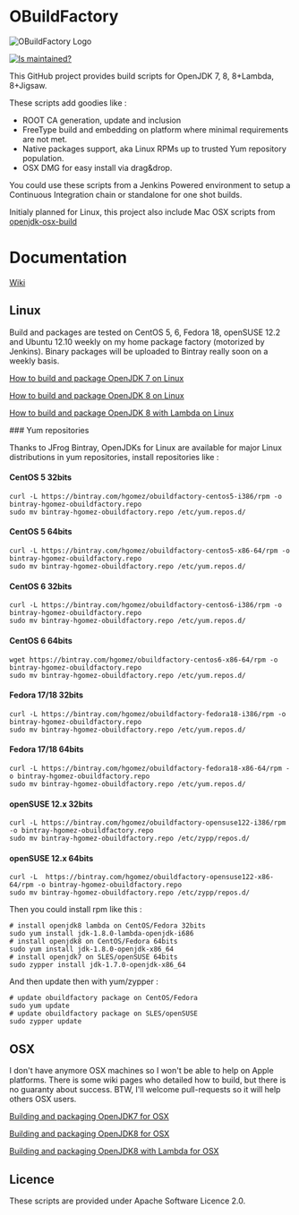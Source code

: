 # OBuildFactory

![OBuildFactory Logo](https://raw.github.com/hgomez/obuildfactory/master/OBuildFactory-Logo.png)

[![Is maintained?](http://stillmaintained.com/hgomez/obuildfactory.png)](http://stillmaintained.com/hgomez/obuildfactory)

This GitHub project  provides build scripts for OpenJDK 7, 8, 8+Lambda, 8+Jigsaw.

These scripts add goodies like :

* ROOT CA generation, update and inclusion
* FreeType build and embedding on platform where minimal requirements are not met.
* Native packages support, aka Linux RPMs up to trusted Yum repository population.
* OSX DMG for easy install via drag&drop.

 
You could use these scripts from a Jenkins Powered environment to setup a Continuous Integration chain or standalone for one shot builds.

Initialy planned for Linux, this project also include Mac OSX scripts from [openjdk-osx-build](http://code.google.com/p/openjdk-osx-build/) 

# Documentation

[Wiki](https://github.com/hgomez/obuildfactory/wiki)

## Linux

Build and packages are tested on CentOS 5, 6, Fedora 18, openSUSE 12.2 and Ubuntu 12.10 weekly on my home package factory (motorized by Jenkins). Binary packages will be uploaded to Bintray really soon on a weekly basis.

[How to build and package OpenJDK 7 on Linux](https://github.com/hgomez/obuildfactory/wiki/How-to-build-and-package-OpenJDK-7-on-Linux)

[How to build and package OpenJDK 8 on Linux](https://github.com/hgomez/obuildfactory/wiki/How-to-build-and-package-OpenJDK-8-on-Linux)

[How to build and package OpenJDK 8 with Lambda on Linux](https://github.com/hgomez/obuildfactory/wiki/How-to-build-and-package-OpenJDK-8-with-lambda-on-Linux)

### Yum repositories

Thanks to JFrog Bintray, OpenJDKs for Linux are available for major Linux distributions in yum repositories, install repositories like :

#### CentOS 5 32bits

    curl -L https://bintray.com/hgomez/obuildfactory-centos5-i386/rpm -o bintray-hgomez-obuildfactory.repo
    sudo mv bintray-hgomez-obuildfactory.repo /etc/yum.repos.d/

#### CentOS 5 64bits

    curl -L https://bintray.com/hgomez/obuildfactory-centos5-x86-64/rpm -o bintray-hgomez-obuildfactory.repo
    sudo mv bintray-hgomez-obuildfactory.repo /etc/yum.repos.d/

#### CentOS 6 32bits

    curl -L https://bintray.com/hgomez/obuildfactory-centos6-i386/rpm -o bintray-hgomez-obuildfactory.repo
    sudo mv bintray-hgomez-obuildfactory.repo /etc/yum.repos.d/

#### CentOS 6 64bits

    wget https://bintray.com/hgomez/obuildfactory-centos6-x86-64/rpm -o bintray-hgomez-obuildfactory.repo
    sudo mv bintray-hgomez-obuildfactory.repo /etc/yum.repos.d/

#### Fedora 17/18 32bits

    curl -L https://bintray.com/hgomez/obuildfactory-fedora18-i386/rpm -o bintray-hgomez-obuildfactory.repo
    sudo mv bintray-hgomez-obuildfactory.repo /etc/yum.repos.d/

#### Fedora 17/18 64bits
    
    curl -L https://bintray.com/hgomez/obuildfactory-fedora18-x86-64/rpm -o bintray-hgomez-obuildfactory.repo
    sudo mv bintray-hgomez-obuildfactory.repo /etc/yum.repos.d/

#### openSUSE 12.x 32bits

    curl -L https://bintray.com/hgomez/obuildfactory-opensuse122-i386/rpm -o bintray-hgomez-obuildfactory.repo
    sudo mv bintray-hgomez-obuildfactory.repo /etc/zypp/repos.d/

#### openSUSE 12.x 64bits

    curl -L  https://bintray.com/hgomez/obuildfactory-opensuse122-x86-64/rpm -o bintray-hgomez-obuildfactory.repo
    sudo mv bintray-hgomez-obuildfactory.repo /etc/zypp/repos.d/

Then you could install rpm like this :

    # install openjdk8 lambda on CentOS/Fedora 32bits
    sudo yum install jdk-1.8.0-lambda-openjdk-i686
    # install openjdk8 on CentOS/Fedora 64bits
    sudo yum install jdk-1.8.0-openjdk-x86_64
    # install openjdk7 on SLES/openSUSE 64bits
    sudo zypper install jdk-1.7.0-openjdk-x86_64
    
And then update then with yum/zypper :

    # update obuildfactory package on CentOS/Fedora
    sudo yum update
    # update obuildfactory package on SLES/openSUSE
    sudo zypper update

## OSX

I don't have anymore OSX machines so I won't be able to help on Apple platforms.
There is some wiki pages who detailed how to build, but there is no guaranty about success.
BTW, I'll welcome pull-requests so it will help others OSX users.

[Building and packaging OpenJDK7 for OSX](https://github.com/hgomez/obuildfactory/wiki/Building-and-Packaging-OpenJDK7-for-OSX)

[Building and packaging OpenJDK8 for OSX](https://github.com/hgomez/obuildfactory/wiki/Building-and-Packaging-OpenJDK8-for-OSX)

[Building and packaging OpenJDK8 with Lambda for OSX](https://github.com/hgomez/obuildfactory/wiki/Building-and-Packaging-OpenJDK8-with-Lambda-for-OSX)

## Licence

These scripts are provided under Apache Software Licence 2.0.
